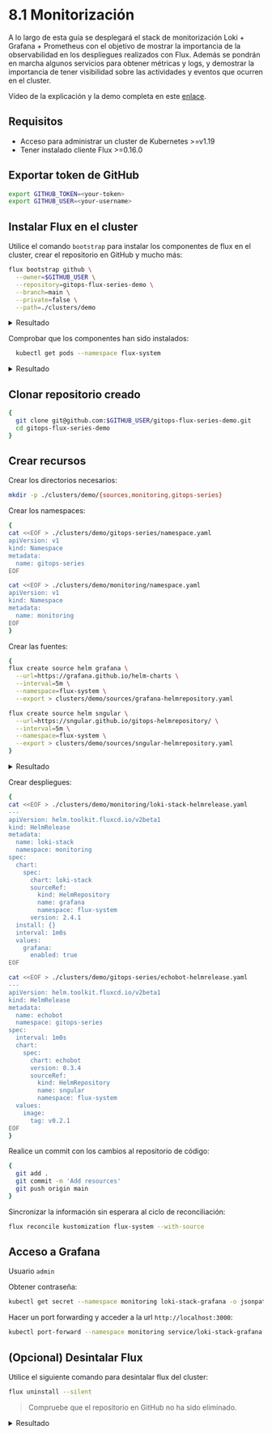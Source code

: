 # 8.1 Monitorización

A lo largo de esta guía se desplegará el stack de monitorización Loki + Grafana + Prometheus con el objetivo de mostrar la importancia de la observabilidad en los despliegues realizados con Flux. Además se pondrán en marcha algunos servicios para obtener métricas y logs, y demostrar la importancia de tener visibilidad sobre las actividades y eventos que ocurren en el cluster.

Vídeo de la explicación y la demo completa en este [enlace](https://www.youtube.com/watch?v=9IwXibOfSDk&list=PLuQL-CB_D1E7gRzUGlchvvmGDF1rIiWkj&index=9).

## Requisitos

* Acceso para administrar un cluster de Kubernetes >=v1.19
* Tener instalado cliente Flux >=0.16.0

## Exportar token de GitHub

```bash
export GITHUB_TOKEN=<your-token>
export GITHUB_USER=<your-username>
```

## Instalar Flux en el cluster

Utilice el comando `bootstrap` para instalar los componentes de flux en el cluster, crear el repositorio en GitHub y mucho más:

```bash
flux bootstrap github \
  --owner=$GITHUB_USER \
  --repository=gitops-flux-series-demo \
  --branch=main \
  --private=false \
  --path=./clusters/demo
```

<details>
  <summary>Resultado</summary>

  ```bash
  ► connecting to github.com
  ✔ repository "https://github.com/sngular/gitops-flux-series-demo" created
  ► cloning branch "main" from Git repository "https://github.com/sngular/gitops-flux-series-demo.git"
  ✔ cloned repository
  ► generating component manifests
  ✔ generated component manifests
  ✔ committed sync manifests to "main" ("f20fb16201be4cedc86860139c4c30a7a5569bf3")
  ► pushing component manifests to "https://github.com/sngular/gitops-flux-series-demo.git"
  ► installing components in "flux-system" namespace
  ✔ installed components
  ✔ reconciled components
  ► determining if source secret "flux-system/flux-system" exists
  ► generating source secret
  ✔ public key: ssh-rsa AAAAB3NzaC1yc2EAAAADAQABAAABAQC42KfDLo5DDDJU+KcLtT155hVQ3Gtd/IQLO2RRqshtRcnGmNebupSzea9CRi2sEzk+cNStXYpci0DWXY7joRnInMg+K/YwPYQGDfL373UNOi7pW6KqnlPmgxvqKXRHIh2/N4PWm+lG43Iq625xHKF1ITzEHPrdRULKB1uF1qHHOJFDTCJKPJrkZBrBspkJc4O/eKzloEjXuBlFwoWm/YvFo04kk3MRqKGGcOB/euxN5xeHgtq2nIS8m1qdJxHvkSA2zgVw3URYWEX+x5qz2zsM9w7Kj9TghmrquICnGkpF6Q7OcDh1MmX+1mrTjkvW//Nlua2x91y/4LVpsWAJDEHL
  ✔ configured deploy key "flux-system-main-flux-system-./clusters/demo" for "https://github.com/sngular/gitops-flux-series-demo"
  ► applying source secret "flux-system/flux-system"
  ✔ reconciled source secret
  ► generating sync manifests
  ✔ generated sync manifests
  ✔ committed sync manifests to "main" ("53202cc8bd759a3e32e6dcc8e8c9b5968c7112e2")
  ► pushing sync manifests to "https://github.com/sngular/gitops-flux-series-demo.git"
  ► applying sync manifests
  ✔ reconciled sync configuration
  ◎ waiting for Kustomization "flux-system/flux-system" to be reconciled
  ✔ Kustomization reconciled successfully
  ► confirming components are healthy
  ✔ source-controller: deployment ready
  ✔ kustomize-controller: deployment ready
  ✔ helm-controller: deployment ready
  ✔ notification-controller: deployment ready
  ✔ all components are healthy
  ```
</details>

Comprobar que los componentes han sido instalados:

```bash
  kubectl get pods --namespace flux-system
```

<details>
  <summary>Resultado</summary>

  ```
  NAME                                       READY   STATUS    RESTARTS   AGE
  source-controller-85fb864746-4x4s2         1/1     Running   0          65s
  helm-controller-85bfd4959d-lsshl           1/1     Running   0          66s
  notification-controller-5c4d48f476-qltpw   1/1     Running   0          65s
  kustomize-controller-6977b8cdd4-qq482      1/1     Running   0          66s
  ```
</details>

## Clonar repositorio creado

```bash
{
  git clone git@github.com:$GITHUB_USER/gitops-flux-series-demo.git
  cd gitops-flux-series-demo
}
```

## Crear recursos

Crear los directorios necesarios:

```bash
mkdir -p ./clusters/demo/{sources,monitoring,gitops-series}
```

Crear los namespaces:

```bash
{
cat <<EOF > ./clusters/demo/gitops-series/namespace.yaml
apiVersion: v1
kind: Namespace
metadata:
  name: gitops-series
EOF

cat <<EOF > ./clusters/demo/monitoring/namespace.yaml
apiVersion: v1
kind: Namespace
metadata:
  name: monitoring
EOF
}
```

Crear las fuentes:

```bash
{
flux create source helm grafana \
  --url=https://grafana.github.io/helm-charts \
  --interval=5m \
  --namespace=flux-system \
  --export > clusters/demo/sources/grafana-helmrepository.yaml

flux create source helm sngular \
  --url=https://sngular.github.io/gitops-helmrepository/ \
  --interval=5m \
  --namespace=flux-system \
  --export > clusters/demo/sources/sngular-helmrepository.yaml
}
```

<details>
  <summary>Resultado</summary>

  ```
  ---
  apiVersion: source.toolkit.fluxcd.io/v1beta1
  kind: HelmRepository
  metadata:
    name: grafana
    namespace: flux-system
  spec:
    interval: 5m0s
    url: https://grafana.github.io/helm-charts
  ```
</details>

Crear despliegues:

```bash
{
cat <<EOF > ./clusters/demo/monitoring/loki-stack-helmrelease.yaml
---
apiVersion: helm.toolkit.fluxcd.io/v2beta1
kind: HelmRelease
metadata:
  name: loki-stack
  namespace: monitoring
spec:
  chart:
    spec:
      chart: loki-stack
      sourceRef:
        kind: HelmRepository
        name: grafana
        namespace: flux-system
      version: 2.4.1
  install: {}
  interval: 1m0s
  values:
    grafana:
      enabled: true
EOF

cat <<EOF > ./clusters/demo/gitops-series/echobot-helmrelease.yaml
---
apiVersion: helm.toolkit.fluxcd.io/v2beta1
kind: HelmRelease
metadata:
  name: echobot
  namespace: gitops-series
spec:
  interval: 1m0s
  chart:
    spec:
      chart: echobot
      version: 0.3.4
      sourceRef:
        kind: HelmRepository
        name: sngular
        namespace: flux-system
  values:
    image:
      tag: v0.2.1
EOF
}
```

Realice un commit con los cambios al repositorio de código:

```bash
{
  git add .
  git commit -m 'Add resources'
  git push origin main
}
```

Sincronizar la información sin esperara al ciclo de reconciliación:

```bash
flux reconcile kustomization flux-system --with-source
```

## Acceso a Grafana

Usuario `admin`

Obtener contraseña:

```bash
kubectl get secret --namespace monitoring loki-stack-grafana -o jsonpath="{.data.admin-password}" | base64 --decode ; echo
```

Hacer un port forwarding y acceder a la url `http://localhost:3000`:

```bash
kubectl port-forward --namespace monitoring service/loki-stack-grafana 3000:80
```

## (Opcional) Desintalar Flux

Utilice el siguiente comando para desintalar flux del cluster:

```bash
flux uninstall --silent
```

> Compruebe que el repositorio en GitHub no ha sido eliminado.

<details>
  <summary>Resultado</summary>

  ```bash
  ► deleting components in flux-system namespace
  ✔ Deployment/flux-system/helm-controller deleted
  ✔ Deployment/flux-system/kustomize-controller deleted
  ✔ Deployment/flux-system/notification-controller deleted
  ✔ Deployment/flux-system/source-controller deleted
  ✔ Service/flux-system/notification-controller deleted
  ✔ Service/flux-system/source-controller deleted
  ✔ Service/flux-system/webhook-receiver deleted
  ✔ NetworkPolicy/flux-system/allow-egress deleted
  ✔ NetworkPolicy/flux-system/allow-scraping deleted
  ✔ NetworkPolicy/flux-system/allow-webhooks deleted
  ✔ ServiceAccount/flux-system/helm-controller deleted
  ✔ ServiceAccount/flux-system/kustomize-controller deleted
  ✔ ServiceAccount/flux-system/notification-controller deleted
  ✔ ServiceAccount/flux-system/source-controller deleted
  ✔ ClusterRole/crd-controller-flux-system deleted
  ✔ ClusterRoleBinding/cluster-reconciler-flux-system deleted
  ✔ ClusterRoleBinding/crd-controller-flux-system deleted
  ► deleting toolkit.fluxcd.io finalizers in all namespaces
  ✔ GitRepository/flux-system/flux-system finalizers deleted
  ✔ Kustomization/flux-system/flux-system finalizers deleted
  ► deleting toolkit.fluxcd.io custom resource definitions
  ✔ CustomResourceDefinition/alerts.notification.toolkit.fluxcd.io deleted
  ✔ CustomResourceDefinition/buckets.source.toolkit.fluxcd.io deleted
  ✔ CustomResourceDefinition/gitrepositories.source.toolkit.fluxcd.io deleted
  ✔ CustomResourceDefinition/helmcharts.source.toolkit.fluxcd.io deleted
  ✔ CustomResourceDefinition/helmreleases.helm.toolkit.fluxcd.io deleted
  ✔ CustomResourceDefinition/helmrepositories.source.toolkit.fluxcd.io deleted
  ✔ CustomResourceDefinition/kustomizations.kustomize.toolkit.fluxcd.io deleted
  ✔ CustomResourceDefinition/providers.notification.toolkit.fluxcd.io deleted
  ✔ CustomResourceDefinition/receivers.notification.toolkit.fluxcd.io deleted
  ✔ Namespace/flux-system deleted
  ✔ uninstall finished
  ```
</details>
